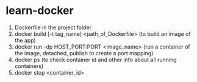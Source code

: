 # learn-docker
1. Dockerfile in the project folder
2. docker build [-t tag_name] <path_of_Dockerfile>      (to build an image of the app)
3. docker run -dp HOST_PORT:PORT <image_name>           (run a container of the image, detached, publish to create a port mapping)
4. docker ps                                            (to check container id and other info about all running containers)
5. docker stop <container_id>

